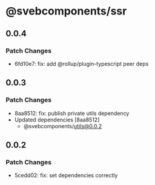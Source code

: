 # @svebcomponents/ssr

## 0.0.4

### Patch Changes

- 6fd10e7: fix: add @rollup/plugin-typescript peer deps

## 0.0.3

### Patch Changes

- 8aa8512: fix: publish private utils dependency
- Updated dependencies [8aa8512]
  - @svebcomponents/utils@0.0.2

## 0.0.2

### Patch Changes

- 5cedd02: fix: set dependencies correctly
